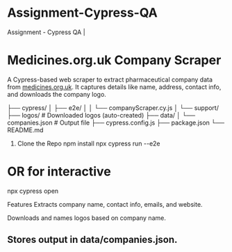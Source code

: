 # Assignment-Cypress-QA
Assignment - Cypress QA |

# Medicines.org.uk Company Scraper 

A Cypress-based web scraper to extract pharmaceutical company data from [medicines.org.uk](https://www.medicines.org.uk/). 
It captures details like name, address, contact info, and downloads the company logo.


├── cypress/
│ ├── e2e/
│ │ └── companyScraper.cy.js
│ └── support/
├── logos/ # Downloaded logos (auto-created)
├── data/
│ └── companies.json # Output file
├── cypress.config.js
├── package.json
└── README.md

1. Clone the Repo
npm install
npx cypress run --e2e
# OR for interactive
npx cypress open

Features
Extracts company name, contact info, emails, and website.

Downloads and names logos based on company name.

Stores output in data/companies.json.
---

